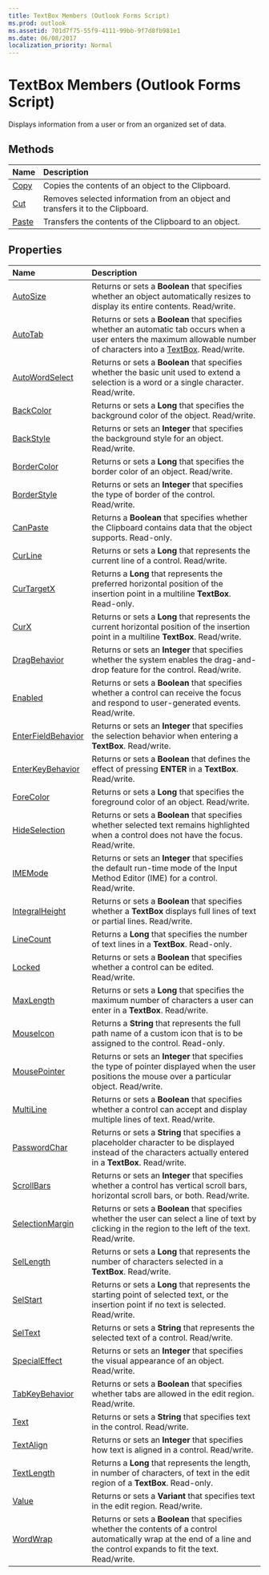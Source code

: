 ```yaml
---
title: TextBox Members (Outlook Forms Script)
ms.prod: outlook
ms.assetid: 701d7f75-55f9-4111-99bb-9f7d8fb981e1
ms.date: 06/08/2017
localization_priority: Normal
---
```



# TextBox Members (Outlook Forms Script)

Displays information from a user or from an organized set of data.


## Methods



|Name|Description|
|:-----|:-----|
| [Copy](Outlook.textbox.copy.md)|Copies the contents of an object to the Clipboard.|
| [Cut](Outlook.textbox.cut.md)|Removes selected information from an object and transfers it to the Clipboard.|
| [Paste](Outlook.textbox.paste.md)|Transfers the contents of the Clipboard to an object.|



## Properties



|Name|Description|
|:-----|:-----|
| [AutoSize](Outlook.textbox.autosize.md)|Returns or sets a  **Boolean** that specifies whether an object automatically resizes to display its entire contents. Read/write.|
| [AutoTab](Outlook.textbox.autotab.md)|Returns or sets a  **Boolean** that specifies whether an automatic tab occurs when a user enters the maximum allowable number of characters into a [TextBox](Outlook.textbox.md). Read/write.|
| [AutoWordSelect](Outlook.textbox.autowordselect.md)|Returns or sets a  **Boolean** that specifies whether the basic unit used to extend a selection is a word or a single character. Read/write.|
| [BackColor](Outlook.textbox.backcolor.md)|Returns or sets a  **Long** that specifies the background color of the object. Read/write.|
| [BackStyle](Outlook.textbox.backstyle.md)|Returns or sets an  **Integer** that specifies the background style for an object. Read/write.|
| [BorderColor](Outlook.textbox.bordercolor.md)|Returns or sets a  **Long** that specifies the border color of an object. Read/write.|
| [BorderStyle](Outlook.textbox.borderstyle.md)|Returns or sets an  **Integer** that specifies the type of border of the control. Read/write.|
| [CanPaste](Outlook.textbox.canpaste.md)|Returns a  **Boolean** that specifies whether the Clipboard contains data that the object supports. Read-only.|
| [CurLine](Outlook.textbox.curline.md)|Returns or sets a  **Long** that represents the current line of a control. Read/write.|
| [CurTargetX](Outlook.textbox.curtargetx.md)|Returns a  **Long** that represents the preferred horizontal position of the insertion point in a multiline **TextBox**. Read-only.|
| [CurX](Outlook.textbox.curx.md)|Returns or sets a  **Long** that represents the current horizontal position of the insertion point in a multiline **TextBox**. Read/write.|
| [DragBehavior](Outlook.textbox.dragbehavior.md)|Returns or sets an  **Integer** that specifies whether the system enables the drag-and-drop feature for the control. Read/write.|
| [Enabled](Outlook.textbox.enabled.md)|Returns or sets a  **Boolean** that specifies whether a control can receive the focus and respond to user-generated events. Read/write.|
| [EnterFieldBehavior](Outlook.textbox.enterfieldbehavior.md)|Returns or sets an  **Integer** that specifies the selection behavior when entering a **TextBox**. Read/write.|
| [EnterKeyBehavior](Outlook.textbox.enterkeybehavior.md)|Returns or sets a  **Boolean** that defines the effect of pressing **ENTER** in a **TextBox**. Read/write.|
| [ForeColor](Outlook.textbox.forecolor.md)|Returns or sets a  **Long** that specifies the foreground color of an object. Read/write.|
| [HideSelection](Outlook.textbox.hideselection.md)|Returns or sets a  **Boolean** that specifies whether selected text remains highlighted when a control does not have the focus. Read/write.|
| [IMEMode](Outlook.textbox.imemode.md)|Returns or sets an  **Integer** that specifies the default run-time mode of the Input Method Editor (IME) for a control. Read/write.|
| [IntegralHeight](Outlook.textbox.integralheight.md)|Returns or sets a  **Boolean** that specifies whether a **TextBox** displays full lines of text or partial lines. Read/write.|
| [LineCount](Outlook.textbox.linecount.md)|Returns a  **Long** that specifies the number of text lines in a **TextBox**. Read-only.|
| [Locked](Outlook.textbox.locked.md)|Returns or sets a  **Boolean** that specifies whether a control can be edited. Read/write.|
| [MaxLength](Outlook.textbox.maxlength.md)|Returns or sets a  **Long** that specifies the maximum number of characters a user can enter in a **TextBox**. Read/write.|
| [MouseIcon](Outlook.textbox.mouseicon.md)|Returns a  **String** that represents the full path name of a custom icon that is to be assigned to the control. Read-only.|
| [MousePointer](Outlook.textbox.mousepointer.md)|Returns or sets an  **Integer** that specifies the type of pointer displayed when the user positions the mouse over a particular object. Read/write.|
| [MultiLine](Outlook.textbox.multiline.md)|Returns or sets a  **Boolean** that specifies whether a control can accept and display multiple lines of text. Read/write.|
| [PasswordChar](Outlook.textbox.passwordchar.md)|Returns or sets a  **String** that specifies a placeholder character to be displayed instead of the characters actually entered in a **TextBox**. Read/write.|
| [ScrollBars](Outlook.textbox.scrollbars.md)|Returns or sets an  **Integer** that specifies whether a control has vertical scroll bars, horizontal scroll bars, or both. Read/write.|
| [SelectionMargin](Outlook.textbox.selectionmargin.md)|Returns or sets a  **Boolean** that specifies whether the user can select a line of text by clicking in the region to the left of the text. Read/write.|
| [SelLength](Outlook.textbox.sellength.md)|Returns or sets a  **Long** that represents the number of characters selected in a **TextBox**. Read/write.|
| [SelStart](Outlook.textbox.selstart.md)|Returns or sets a  **Long** that represents the starting point of selected text, or the insertion point if no text is selected. Read/write.|
| [SelText](Outlook.textbox.seltext.md)|Returns or sets a  **String** that represents the selected text of a control. Read/write.|
| [SpecialEffect](Outlook.textbox.specialeffect.md)|Returns or sets an  **Integer** that specifies the visual appearance of an object. Read/write.|
| [TabKeyBehavior](Outlook.textbox.tabkeybehavior.md)|Returns or sets a  **Boolean** that specifies whether tabs are allowed in the edit region. Read/write.|
| [Text](Outlook.textbox.text.md)|Returns or sets a  **String** that specifies text in the control. Read/write.|
| [TextAlign](Outlook.textbox.textalign.md)|Returns or sets an  **Integer** that specifies how text is aligned in a control. Read/write.|
| [TextLength](Outlook.textbox.textlength.md)|Returns a  **Long** that represents the length, in number of characters, of text in the edit region of a **TextBox**. Read-only.|
| [Value](Outlook.textbox.value.md)|Returns or sets a  **Variant** that specifies text in the edit region. Read/write.|
| [WordWrap](Outlook.textbox.wordwrap.md)|Returns or sets a  **Boolean** that specifies whether the contents of a control automatically wrap at the end of a line and the control expands to fit the text. Read/write.|



